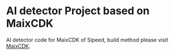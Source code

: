 AI detector Project based on MaixCDK
====

AI detector code for MaixCDK of Sipeed, build method please visit [MaixCDK](https://github.com/sipeed/MaixCDK).

